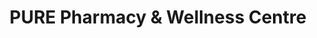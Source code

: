 ---
title: "PURE Pharmacy & Wellness Centre"
url: /king-city/pure-pharmacy-and-wellness-centre/
shop: chemist
---